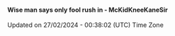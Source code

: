 #### Wise man says only fool rush in - McKidKneeKaneSir
Updated on 27/02/2024 - 00:38:02 (UTC) Time Zone

